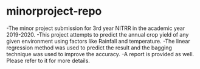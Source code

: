 # minorproject-repo
-The minor project submission for 3rd year NITRR in the academic year 2019-2020.
-This project attempts to predict the annual crop yield of any given environment using factors like Rainfall and temperature.
-The linear regression method was used to predict the result and the bagging technique was used to improve the accuracy.
-A report is provided as well. Please refer to it for more details.
